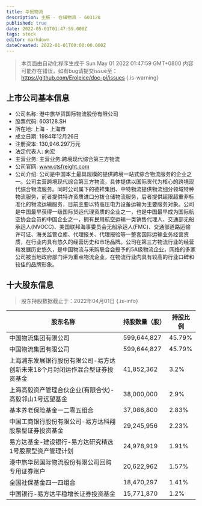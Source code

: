 ```yaml
---
title: 华贸物流
description: 主板 - 仓储物流 - 603128
published: true
date: 2022-05-01T01:47:59.000Z
tags: stock
editor: markdown
dateCreated: 2022-01-01T00:00:00.000Z
---
```


> 本页面由自动化程序生成于 Sun May 01 2022 01:47:59 GMT+0800
> 内容可能存在错误，如有bug请提交issue至：https://github.com/Eroleice/doc-pi/issues
{.is-warning}

## 上市公司基本信息
- 公司名称: 港中旅华贸国际物流股份有限公司
- 股票代码: 603128.SH
- 所在地: 上海 - 上海市
- 成立日期: 1984年12月26日
- 注册资本: 130,946.297万元
- 法定代表人: 向宏
- 主营业务: 主营业务:跨境现代综合第三方物流
- 公司官网: www.ctsfreight.com
- 公司介绍: 公司是中国本土最具规模的提供跨境一站式综合物流服务的企业之一。公司主营跨境现代综合第三方物流，具体提供以国际货代为核心的跨境现代综合物流服务。同时公司属下的德祥集团、中特物流提供物流细分领域特种物流服务，前者提供特许资质进口分拨仓储物流服务，后者提供超限超重非标准化的物流运输服务，目前主要以特高压电力设备运输为主要服务对象。公司是中国最早获得一级国际货运代理资质的企业之一，也是中国最早成为国际航空协会会员的中国企业之一，拥有民用航空运输一类销售代理人、交通部无船承运人(NVOCC)、美国联邦海事委员会无船承运人(FMC)、交通部道路运输许可证、海关监管仓库、代理报关、代理报验等一整套国际运输业务经营资质，在行业内具有悠久的经营历史和市场品牌。公司在第三方物流行业的经营和发展历史悠久，是中国物流与采购联合会授予的5A级物流企业，网络的多家公司被当地政府部门评为重点物流企业，在物流行业内具有较高的行业口碑和较佳的品牌形象。


## 十大股东信息
> 股东持股数据截止于：2022年04月01日
{.is-info}

| 股东名称 | 持股数量（股） | 持股比例 |
| --- | --- | --- |
| 中国物流集团有限公司 | 599,644,827 | 45.79% |
| 中国物流集团有限公司 | 599,644,827 | 45.79% |
| 上海浦东发展银行股份有限公司-易方达创新未来18个月封闭运作混合型证券投资基金 | 41,852,362 | 3.2% |
| 上海高毅资产管理合伙企业(有限合伙)-高毅邻山1号远望基金 | 38,000,000 | 2.9% |
| 基本养老保险基金一二零五组合 | 37,086,800 | 2.83% |
| 中国工商银行股份有限公司-易方达科翔股票型证券投资基金 | 29,245,956 | 2.23% |
| 易方达基金-建设银行-易方达研究精选1号股票型资产管理计划 | 24,978,919 | 1.91% |
| 港中旅华贸国际物流股份有限公司回购专用证券账户 | 20,622,962 | 1.57% |
| 全国社保基金四一四组合 | 18,470,297 | 1.41% |
| 中国银行-易方达平稳增长证券投资基金 | 15,771,870 | 1.2% |




